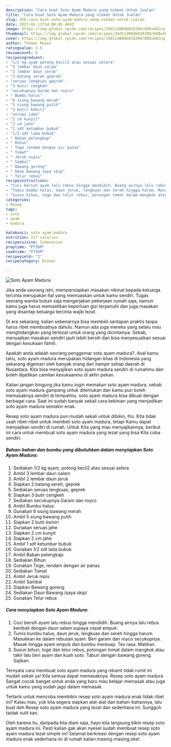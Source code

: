 ```yaml
---
description: "Cara buat Soto Ayam Madura yang nikmat Untuk Jualan"
title: "Cara buat Soto Ayam Madura yang nikmat Untuk Jualan"
slug: 458-cara-buat-soto-ayam-madura-yang-nikmat-untuk-jualan
date: 2021-02-11T14:00:05.484Z
image: https://img-global.cpcdn.com/recipes/34d11d004b028209/680x482cq70/soto-ayam-madura-foto-resep-utama.jpg
thumbnail: https://img-global.cpcdn.com/recipes/34d11d004b028209/680x482cq70/soto-ayam-madura-foto-resep-utama.jpg
cover: https://img-global.cpcdn.com/recipes/34d11d004b028209/680x482cq70/soto-ayam-madura-foto-resep-utama.jpg
author: Thomas Reyes
ratingvalue: 3.5
reviewcount: 9
recipeingredient:
- "1/2 kg ayam potong kecil2 atau sesuai selera"
- "3 lembar daun salam"
- "2 lembar daun jeruk"
- "2 batang sereh geprek"
- "seruas lengkuas geprek"
- "3 butir cengkeh"
- "secukupnya Garam dan royco"
- " Bumbu halus"
- "6 siung bawang merah"
- "5 siung bawang putih"
- "2 butir kemiri"
- "seruas jahe"
- "2 cm kunyit"
- "2 cm jahe"
- "1 sdt ketumbar bubuk"
- "1/2 sdt lada bubuk"
- " Baban pelengkap"
- " Bihun"
- " Toge rendam dengan air panas"
- " Tomat"
- " Jeruk nipis"
- " Sambal"
- " Bawang goreng"
- " Daun Bawang saya skip"
- " Telur rebus"
recipeinstructions:
- "Cuci bersih ayam lalu rebus hingga mendidih. Buang airnya lalu rebus kembali dengan daun salam supaya cepat empuk."
- "Tumis bumbu halus, daun jeruk, lengkuas dan sereh hingga harum. Masukkan ke dalam rebusan ayam. Beri garam dan royco secukupnya. Masak hingga ayam empuk dan bumbu meresap. Tes rasa. Matikan."
- "Susun bihun, toge dan telur rebus, potongan tomat dalam mangkok atau takir lalu beri ayam dan kuah soto. Taburi dengan bawang goreng. Sajikan."
categories:
- Resep
tags:
- soto
- ayam
- madura

katakunci: soto ayam madura 
nutrition: 217 calories
recipecuisine: Indonesian
preptime: "PT36M"
cooktime: "PT45M"
recipeyield: "2"
recipecategory: Dinner

---
```



![Soto Ayam Madura](https://img-global.cpcdn.com/recipes/34d11d004b028209/680x482cq70/soto-ayam-madura-foto-resep-utama.jpg)

Jika anda seorang istri, mempersiapkan masakan nikmat kepada keluarga tercinta merupakan hal yang memuaskan untuk kamu sendiri. Tugas seorang  wanita bukan saja mengerjakan pekerjaan rumah saja, namun kamu juga harus memastikan keperluan gizi terpenuhi dan juga masakan yang disantap keluarga tercinta wajib lezat.

Di era  sekarang, kalian sebenarnya bisa membeli santapan praktis tanpa harus ribet membuatnya dahulu. Namun ada juga mereka yang selalu mau menghidangkan yang terlezat untuk orang yang dicintainya. Sebab, menyajikan masakan sendiri jauh lebih bersih dan bisa menyesuaikan sesuai dengan kesukaan famili. 



Apakah anda adalah seorang penggemar soto ayam madura?. Asal kamu tahu, soto ayam madura merupakan hidangan khas di Indonesia yang sekarang digemari oleh banyak orang dari hampir setiap daerah di Nusantara. Kita bisa menyajikan soto ayam madura sendiri di rumahmu dan boleh dijadikan camilan kesukaanmu di akhir pekan.

Kalian jangan bingung jika kamu ingin memakan soto ayam madura, sebab soto ayam madura gampang untuk ditemukan dan kamu pun boleh memasaknya sendiri di tempatmu. soto ayam madura bisa dibuat dengan berbagai cara. Saat ini sudah banyak sekali cara kekinian yang menjadikan soto ayam madura semakin enak.

Resep soto ayam madura pun mudah sekali untuk dibikin, lho. Kita tidak usah ribet-ribet untuk membeli soto ayam madura, tetapi Kamu dapat menyajikan sendiri di rumah. Untuk Kita yang mau menyajikannya, berikut ini cara untuk membuat soto ayam madura yang lezat yang bisa Kita coba sendiri.

<!--inarticleads1-->

##### Bahan-bahan dan bumbu yang dibutuhkan dalam menyiapkan Soto Ayam Madura:

1. Sediakan 1/2 kg ayam, potong kecil2 atau sesuai selera
1. Ambil 3 lembar daun salam
1. Ambil 2 lembar daun jeruk
1. Siapkan 2 batang sereh, geprek
1. Sediakan seruas lengkuas, geprek
1. Siapkan 3 butir cengkeh
1. Sediakan secukupnya Garam dan royco
1. Ambil  Bumbu halus:
1. Gunakan 6 siung bawang merah
1. Ambil 5 siung bawang putih
1. Siapkan 2 butir kemiri
1. Gunakan seruas jahe
1. Siapkan 2 cm kunyit
1. Siapkan 2 cm jahe
1. Ambil 1 sdt ketumbar bubuk
1. Gunakan 1/2 sdt lada bubuk
1. Ambil  Baban pelengkap:
1. Sediakan  Bihun
1. Gunakan  Toge, rendam dengan air panas
1. Sediakan  Tomat
1. Ambil  Jeruk nipis
1. Ambil  Sambal
1. Siapkan  Bawang goreng
1. Sediakan  Daun Bawang (saya skip)
1. Gunakan  Telur rebus




<!--inarticleads2-->

##### Cara menyiapkan Soto Ayam Madura:

1. Cuci bersih ayam lalu rebus hingga mendidih. Buang airnya lalu rebus kembali dengan daun salam supaya cepat empuk.
1. Tumis bumbu halus, daun jeruk, lengkuas dan sereh hingga harum. Masukkan ke dalam rebusan ayam. Beri garam dan royco secukupnya. Masak hingga ayam empuk dan bumbu meresap. Tes rasa. Matikan.
1. Susun bihun, toge dan telur rebus, potongan tomat dalam mangkok atau takir lalu beri ayam dan kuah soto. Taburi dengan bawang goreng. Sajikan.




Ternyata cara membuat soto ayam madura yang nikamt tidak rumit ini mudah sekali ya! Kita semua dapat memasaknya. Resep soto ayam madura Sangat cocok banget untuk anda yang baru mau belajar memasak atau juga untuk kamu yang sudah jago dalam memasak.

Tertarik untuk mencoba membikin resep soto ayam madura enak tidak ribet ini? Kalau mau, yuk kita segera siapkan alat-alat dan bahan-bahannya, lalu buat deh Resep soto ayam madura yang lezat dan sederhana ini. Sungguh taidak sulit kan. 

Oleh karena itu, daripada kita diam saja, hayo kita langsung bikin resep soto ayam madura ini. Pasti kalian gak akan nyesel sudah membuat resep soto ayam madura lezat simple ini! Selamat berkreasi dengan resep soto ayam madura enak sederhana ini di rumah kalian masing-masing,oke!.

